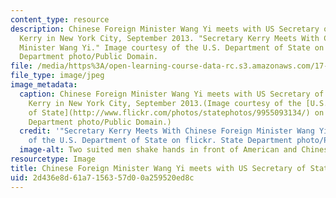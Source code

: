 ```yaml
---
content_type: resource
description: Chinese Foreign Minister Wang Yi meets with US Secretary of State John
  Kerry in New York City, September 2013. "Secretary Kerry Meets With Chinese Foreign
  Minister Wang Yi." Image courtesy of the U.S. Department of State on flickr. State
  Department photo/Public Domain.
file: /media/https%3A/open-learning-course-data-rc.s3.amazonaws.com/17-408-chinese-foreign-policy-fall-2013/2d436e8d61a7156357d00a259520ed8c_17-408f13.jpg
file_type: image/jpeg
image_metadata:
  caption: Chinese Foreign Minister Wang Yi meets with US Secretary of State John
    Kerry in New York City, September 2013.(Image courtesy of the [U.S. Department
    of State](http://www.flickr.com/photos/statephotos/9955093134/) on flickr. State
    Department photo/Public Domain.)
  credit: '"Secretary Kerry Meets With Chinese Foreign Minister Wang Yi." Image courtesy
    of the U.S. Department of State on flickr. State Department photo/Public Domain.'
  image-alt: Two suited men shake hands in front of American and Chinese flags.
resourcetype: Image
title: Chinese Foreign Minister Wang Yi meets with US Secretary of State John Kerry
uid: 2d436e8d-61a7-1563-57d0-0a259520ed8c
---
```

